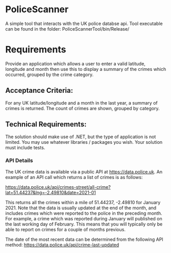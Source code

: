 # PoliceScanner
 
A simple tool that interacts with the UK police databse api.
Tool executable can be found in the folder: PoliceScannerTool/bin/Release/

# Requirements

Provide an application which allows a user to enter a valid latitude, longitude and month then use
this to display a summary of the crimes which occurred, grouped by the crime category.

## Acceptance Criteria:
  For any UK latitude/longitude and a month in the last year, a summary of crimes is returned.
  The count of crimes are shown, grouped by category.
  
## Technical Requirements:
  The solution should make use of .NET, but the type of application is not limited.
  You may use whatever libraries / packages you wish.
  Your solution must include tests.
  
### API Details
The UK crime data is available via a public API at https://data.police.uk. An example of an API call
which returns a list of crimes is as follows:

https://data.police.uk/api/crimes-street/all-crime?lat=51.44237&lng=-2.49810&date=2021-01

This returns all the crimes within a mile of 51.44237, -2.49810 for January 2021.
Note that the data is usually updated at the end of the month, and includes crimes which were
reported to the police in the preceding month. For example, a crime which was reported during
January will published on the last working day of February. This means that you will typically only be
able to report on crimes for a couple of months previous.

The date of the most recent data can be determined from the following API method:
https://data.police.uk/api/crime-last-updated
